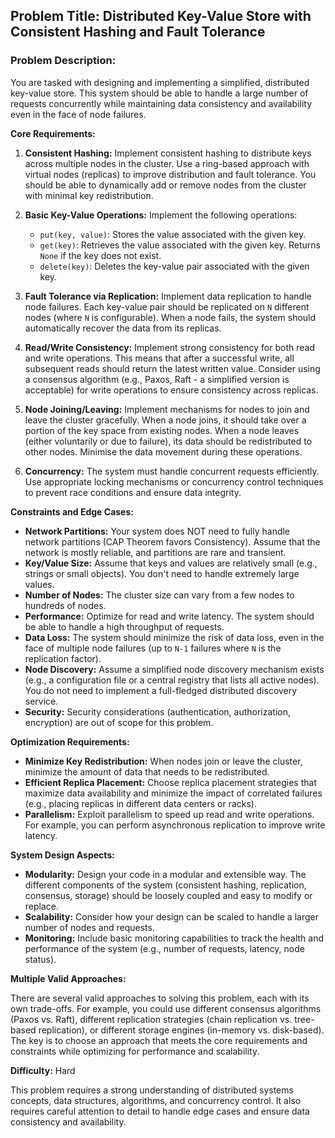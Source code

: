 ## Problem Title: Distributed Key-Value Store with Consistent Hashing and Fault Tolerance

### Problem Description:

You are tasked with designing and implementing a simplified, distributed key-value store. This system should be able to handle a large number of requests concurrently while maintaining data consistency and availability even in the face of node failures.

**Core Requirements:**

1.  **Consistent Hashing:** Implement consistent hashing to distribute keys across multiple nodes in the cluster. Use a ring-based approach with virtual nodes (replicas) to improve distribution and fault tolerance. You should be able to dynamically add or remove nodes from the cluster with minimal key redistribution.

2.  **Basic Key-Value Operations:** Implement the following operations:

    *   `put(key, value)`: Stores the value associated with the given key.
    *   `get(key)`: Retrieves the value associated with the given key. Returns `None` if the key does not exist.
    *   `delete(key)`: Deletes the key-value pair associated with the given key.

3.  **Fault Tolerance via Replication:** Implement data replication to handle node failures. Each key-value pair should be replicated on `N` different nodes (where `N` is configurable). When a node fails, the system should automatically recover the data from its replicas.

4.  **Read/Write Consistency:** Implement strong consistency for both read and write operations. This means that after a successful write, all subsequent reads should return the latest written value. Consider using a consensus algorithm (e.g., Paxos, Raft - a simplified version is acceptable) for write operations to ensure consistency across replicas.

5.  **Node Joining/Leaving:** Implement mechanisms for nodes to join and leave the cluster gracefully. When a node joins, it should take over a portion of the key space from existing nodes. When a node leaves (either voluntarily or due to failure), its data should be redistributed to other nodes. Minimise the data movement during these operations.

6.  **Concurrency:** The system must handle concurrent requests efficiently. Use appropriate locking mechanisms or concurrency control techniques to prevent race conditions and ensure data integrity.

**Constraints and Edge Cases:**

*   **Network Partitions:** Your system does NOT need to fully handle network partitions (CAP Theorem favors Consistency). Assume that the network is mostly reliable, and partitions are rare and transient.
*   **Key/Value Size:** Assume that keys and values are relatively small (e.g., strings or small objects). You don't need to handle extremely large values.
*   **Number of Nodes:** The cluster size can vary from a few nodes to hundreds of nodes.
*   **Performance:** Optimize for read and write latency. The system should be able to handle a high throughput of requests.
*   **Data Loss:** The system should minimize the risk of data loss, even in the face of multiple node failures (up to `N-1` failures where `N` is the replication factor).
*   **Node Discovery:** Assume a simplified node discovery mechanism exists (e.g., a configuration file or a central registry that lists all active nodes). You do not need to implement a full-fledged distributed discovery service.
*   **Security:** Security considerations (authentication, authorization, encryption) are out of scope for this problem.

**Optimization Requirements:**

*   **Minimize Key Redistribution:** When nodes join or leave the cluster, minimize the amount of data that needs to be redistributed.
*   **Efficient Replica Placement:** Choose replica placement strategies that maximize data availability and minimize the impact of correlated failures (e.g., placing replicas in different data centers or racks).
*   **Parallelism:** Exploit parallelism to speed up read and write operations. For example, you can perform asynchronous replication to improve write latency.

**System Design Aspects:**

*   **Modularity:** Design your code in a modular and extensible way. The different components of the system (consistent hashing, replication, consensus, storage) should be loosely coupled and easy to modify or replace.
*   **Scalability:** Consider how your design can be scaled to handle a larger number of nodes and requests.
*   **Monitoring:** Include basic monitoring capabilities to track the health and performance of the system (e.g., number of requests, latency, node status).

**Multiple Valid Approaches:**

There are several valid approaches to solving this problem, each with its own trade-offs. For example, you could use different consensus algorithms (Paxos vs. Raft), different replication strategies (chain replication vs. tree-based replication), or different storage engines (in-memory vs. disk-based). The key is to choose an approach that meets the core requirements and constraints while optimizing for performance and scalability.

**Difficulty:** Hard

This problem requires a strong understanding of distributed systems concepts, data structures, algorithms, and concurrency control. It also requires careful attention to detail to handle edge cases and ensure data consistency and availability.
